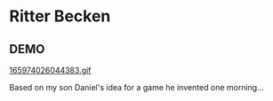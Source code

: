 # Ritter Becken

## DEMO

[165974026044383.gif](165974026044383.gif)

Based on my son Daniel's idea for a game he invented one morning...
